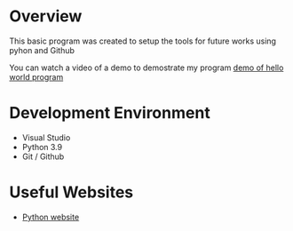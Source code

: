 # Overview

This basic program was created to setup the tools for future works using pyhon and Github

You can watch a video of a demo to demostrate my program [demo of hello world program ](https://youtu.be/Vv0HkZWzXRo)

# Development Environment

- Visual Studio
- Python 3.9
- Git / Github


# Useful Websites

- [Python website](https://www.python.org/)
